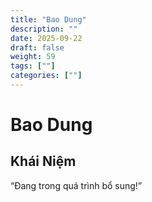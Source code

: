 ```yaml
---
title: "Bao Dung"
description: ""
date: 2025-09-22
draft: false
weight: 59
tags: [""]
categories: [""]
---
```


# Bao Dung

<!-- **Mã:** 
**Nhóm:**  -->

## Khái Niệm

“Đang trong quá trình bổ sung!”
